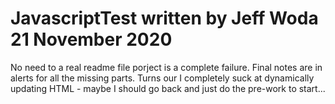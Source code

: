 # JavascriptTest written by Jeff Woda  21 November 2020
No need to a real readme file porject is a complete failure.
Final notes are in alerts for all the missing parts.
Turns our I completely suck at dynamically updating HTML - maybe I should go back and just do the pre-work to start...  
